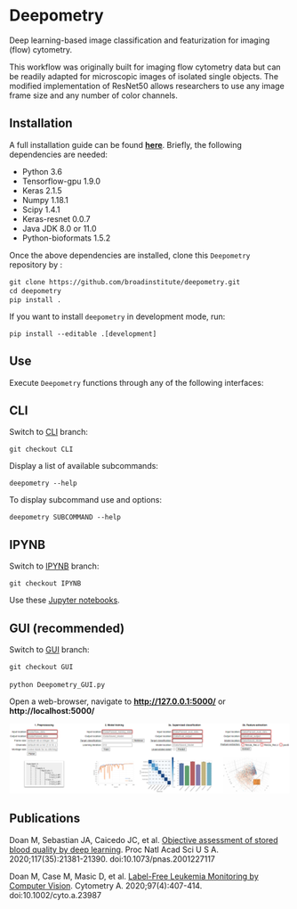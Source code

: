 <h1>Deepometry</h1>

Deep learning-based image classification and featurization for imaging (flow) cytometry.

This workflow was originally built for imaging flow cytometry data but can be readily adapted for microscopic images of isolated single objects. The modified implementation of ResNet50 allows researchers to use any image frame size and any number of color channels.

**<h2>Installation</h2>**

A full installation guide can be found [**here**](https://www.evernote.com/shard/s730/sh/f60a69be-cb67-45f7-8054-c71035478b5e/5d7ca2a094dd33a599ef57715403cead). Briefly, the following dependencies are needed:
- Python 3.6
- Tensorflow-gpu 1.9.0
- Keras 2.1.5
- Numpy 1.18.1
- Scipy 1.4.1
- Keras-resnet 0.0.7
- Java JDK 8.0 or 11.0
- Python-bioformats 1.5.2

Once the above dependencies are installed, clone this ``Deepometry`` repository by :

    git clone https://github.com/broadinstitute/deepometry.git
    cd deepometry
    pip install .

If you want to install ``deepometry`` in development mode, run:

    pip install --editable .[development]


**<h2>Use</h2>**

Execute ``Deepometry`` functions through any of the following interfaces:

CLI
------

Switch to [CLI](https://github.com/broadinstitute/deepometry/tree/CLI) branch:

    git checkout CLI

Display a list of available subcommands:

    deepometry --help

To display subcommand use and options:

    deepometry SUBCOMMAND --help


IPYNB
------

Switch to [IPYNB](https://github.com/broadinstitute/deepometry/tree/IPYNB) branch:

    git checkout IPYNB

Use these [Jupyter notebooks](https://github.com/broadinstitute/deepometry/tree/IPYNB).


GUI (recommended)
------

Switch to [GUI](https://github.com/broadinstitute/deepometry/tree/GUI) branch:
    
    git checkout GUI

    python Deepometry_GUI.py


Open a web-browser, navigate to **http://127.0.0.1:5000/** or **http://localhost:5000/**

![Full view GUI](https://github.com/broadinstitute/deepometry/raw/GUI/static/full_GUI.png)

**<h2>Publications</h2>**

Doan M, Sebastian JA, Caicedo JC, et al. [Objective assessment of stored blood quality by deep learning](https://www.pnas.org/content/117/35/21381). Proc Natl Acad Sci U S A. 2020;117(35):21381-21390. doi:10.1073/pnas.2001227117

Doan M, Case M, Masic D, et al. [Label-Free Leukemia Monitoring by Computer Vision](https://pubmed.ncbi.nlm.nih.gov/32091180/). Cytometry A. 2020;97(4):407-414. doi:10.1002/cyto.a.23987